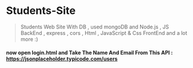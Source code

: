 # Students-Site
>  Students Web Site With DB , used mongoDB and Node.js , JS BackEnd , express , cors , Html , JavaScript & Css FrontEnd and a lot more :)

#### now open login.html and Take The Name And Email From This API : https://jsonplaceholder.typicode.com/users
